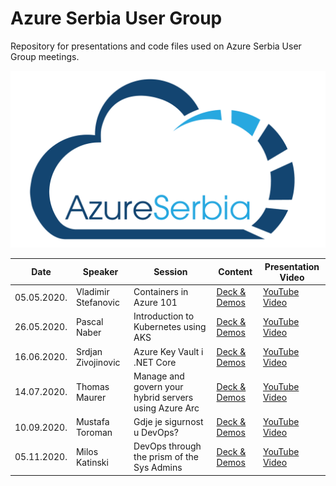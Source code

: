 # Azure Serbia User Group
Repository for presentations and code files used on Azure Serbia User Group meetings.

![Azure Serbia](azure-serbia.png)

|**Date**|**Speaker**|**Session**|**Content**|**Presentation Video**|
|-|-|-|-|-|
|05.05.2020.|Vladimir Stefanovic|Containers in Azure 101|[Deck & Demos](https://github.com/azure-serbia/user-group-meetings/blob/master/decks%20and%20demos/vladimir-stefanovic-containers-in-azure-101.zip?raw=true)|[YouTube Video](https://youtu.be/eqHIKMyD18U)|
|26.05.2020.|Pascal Naber|Introduction to Kubernetes using AKS|[Deck & Demos](https://github.com/azure-serbia/user-group-meetings/blob/master/decks%20and%20demos/pascal-naber-introduction-to-kubernetes-using-aks.pdf)|[YouTube Video](https://youtu.be/bbvj5Xg5St0)|
|16.06.2020.|Srdjan Zivojinovic|Azure Key Vault i .NET Core|[Deck & Demos](https://github.com/zsrdjan/presentations/tree/master/azure-meetup-key-vault)|[YouTube Video](https://www.youtube.com/watch?v=6t2mR_wKjS4)|
|14.07.2020.|Thomas Maurer|Manage and govern your hybrid servers using Azure Arc|[Deck & Demos](https://github.com/azure-serbia/user-group-meetings/blob/master/decks%20and%20demos/thomas-maurer-manage-and-govern-your-hybrid-servers-using-azure-arc.pdf)|[YouTube Video](https://www.youtube.com/watch?v=bSWEQhXtSl4)|
|10.09.2020.|Mustafa Toroman|Gdje je sigurnost u DevOps?|[Deck & Demos]()|[YouTube Video](https://youtu.be/sYK_1x_CP3o)|
|05.11.2020.|Milos Katinski|DevOps through the prism of the Sys Admins|[Deck & Demos](https://github.com/azure-serbia/user-group-meetings/blob/master/decks%20and%20demos/milos-katinski-devops-through-the-prism-of-the-sys-admins.pptx)|[YouTube Video](https://youtu.be/_pwrvVn8ci0)|
